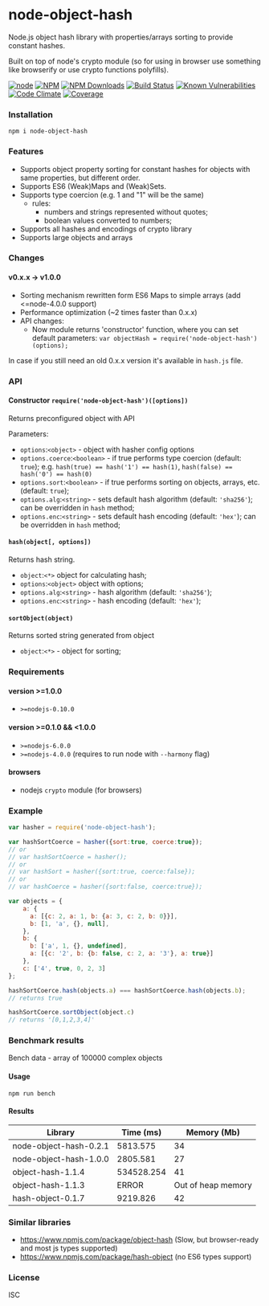 # node-object-hash

Node.js object hash library with properties/arrays sorting to provide constant hashes.

Built on top of node's crypto module (so for using in browser use something
like browserify or use crypto functions polyfills).

[![node](https://img.shields.io/node/v/node-object-hash.svg?maxAge=2592000&style=flat-square)]()
[![NPM](https://img.shields.io/npm/v/node-object-hash.svg?maxAge=2592000&style=flat-square)](https://npmjs.org/packages/node-object-hash)
[![NPM Downloads](https://img.shields.io/npm/dt/node-object-hash.svg?maxAge=2592000&style=flat-square)](https://npmjs.org/packages/node-object-hash)
[![Build Status](https://img.shields.io/travis/SkeLLLa/node-object-hash.svg?branch=master&style=flat-square)](https://travis-ci.org/SkeLLLa/node-object-hash)
[![Known Vulnerabilities](https://snyk.io/test/github/SkeLLLa/node-object-hash/badge.svg?style=flat-square)](https://snyk.io/test/github/skellla/node-object-hash)
[![Code Climate](https://img.shields.io/codeclimate/github/SkeLLLa/node-object-hash.svg?maxAge=2592000&style=flat-square)](https://codeclimate.com/github/SkeLLLa/node-object-hash/code)
[![Coverage](https://img.shields.io/codeclimate/coverage/github/SkeLLLa/node-object-hash.svg?maxAge=2592000&style=flat-square)](https://codeclimate.com/github/SkeLLLa/node-object-hash/coverage)

### Installation
`npm i node-object-hash`

### Features
- Supports object property sorting for constant hashes for objects with same properties, but different order.
- Supports ES6 (Weak)Maps and (Weak)Sets.
- Supports type coercion (e.g. 1 and "1" will be the same)
  - rules:
    - numbers and strings represented without quotes;
    - boolean values converted to numbers;
- Supports all hashes and encodings of crypto library
- Supports large objects and arrays

### Changes
#### v0.x.x -> v1.0.0
- Sorting mechanism rewritten form ES6 Maps to simple arrays
 (add <=node-4.0.0 support)
- Performance optimization (~2 times faster than 0.x.x)
- API changes:
  - Now module returns 'constructor' function, where you can set
  default parameters: ```var objectHash = require('node-object-hash')(options);```

In case if you still need an old 0.x.x version it's available in `hash.js`
file.
### API

#### Constructor `require('node-object-hash')([options])`
Returns preconfigured object with API

Parameters:
*  `options`:`<object>` - object with hasher config options
*  `options.coerce`:`<boolean>` - if true performs type coercion (default: `true`);
e.g. `hash(true) == hash('1') == hash(1)`, `hash(false) == hash('0') == hash(0)`
*  `options.sort`:`<boolean>` - if true performs sorting on objects, arrays, etc. (default: `true`);
*  `options.alg`:`<string>` - sets default hash algorithm (default: `'sha256'`); can be overridden in `hash` method;
*  `options.enc`:`<string>` - sets default hash encoding (default: `'hex'`); can be overridden in `hash` method;

#### `hash(object[, options])`
Returns hash string.
*  `object`:`<*>` object for calculating hash;
*  `options`:`<object>` object with options;
*  `options.alg`:`<string>` - hash algorithm (default: `'sha256'`);
*  `options.enc`:`<string>` - hash encoding (default: `'hex'`);

#### `sortObject(object)`
Returns sorted string generated from object
*  `object`:`<*>` - object for sorting;

### Requirements

#### version \>=1.0.0
- `>=nodejs-0.10.0`

#### version \>=0.1.0 && <1.0.0
- `>=nodejs-6.0.0`
- `>=nodejs-4.0.0` (requires to run node with `--harmony` flag)

#### browsers
- nodejs `crypto` module (for browsers)

### Example
```js
var hasher = require('node-object-hash');

var hashSortCoerce = hasher({sort:true, coerce:true});
// or
// var hashSortCoerce = hasher();
// or
// var hashSort = hasher({sort:true, coerce:false});
// or
// var hashCoerce = hasher({sort:false, coerce:true});

var objects = {
    a: {
      a: [{c: 2, a: 1, b: {a: 3, c: 2, b: 0}}],
      b: [1, 'a', {}, null],
    },
    b: {
      b: ['a', 1, {}, undefined],
      a: [{c: '2', b: {b: false, c: 2, a: '3'}, a: true}]
    },
    c: ['4', true, 0, 2, 3]
};

hashSortCoerce.hash(objects.a) === hashSortCoerce.hash(objects.b);
// returns true

hashSortCoerce.sortObject(object.c)
// returns '[0,1,2,3,4]'
```

### Benchmark results
Bench data - array of 100000 complex objects

#### Usage
`npm run bench`

#### Results
| Library                | Time (ms)  | Memory (Mb)        |
|------------------------|------------|--------------------|
| node-object-hash-0.2.1 | 5813.575   | 34                 |
| node-object-hash-1.0.0 | 2805.581   | 27                 |
| object-hash-1.1.4      | 534528.254 | 41                 |
| object-hash-1.1.3      | ERROR      | Out of heap memory |
| hash-object-0.1.7      | 9219.826   | 42                 |

### Similar libraries
* https://www.npmjs.com/package/object-hash (Slow, but browser-ready
 and most js types supported)
* https://www.npmjs.com/package/hash-object (no ES6 types support)


### License
ISC
